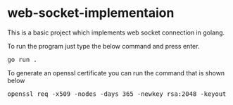 # web-socket-implementaion

This is a basic project which implements web socket connection in golang.</br>

To run the program just type the below command and press enter.</br>

<pre>go run .</pre> 

To generate an openssl certificate you can run the command that is shown below</br>
<pre>openssl req -x509 -nodes -days 365 -newkey rsa:2048 -keyout privatekey.key -out certificate.crt</pre>